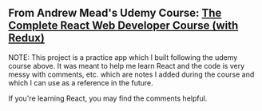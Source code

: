## From Andrew Mead's Udemy Course: [The Complete React Web Developer Course (with Redux)](https://www.udemy.com/react-2nd-edition/)


NOTE: This project is a practice app which I built following the udemy course above.  It was meant to help me learn React and the code is very messy with comments, etc. which are notes I added during the course and which I can use as a reference in the future.  

If you're learning React, you may find the comments helpful.
